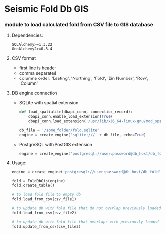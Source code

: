 # Seismic Fold Db GIS

### module to load calculated fold from CSV file to GIS database

1. Dependencies:
    ```
    SQLAlchemy>=1.3.22
    GeoAlchemy2>=0.8.4
    ```    

2. CSV format
    * first line is header
    * comma separated
    * columns order: 'Easting', 'Northing', 'Fold', 'Bin Number', 'Row', 'Column'

3. DB engine connection
    * SQLite with spatial extension
        ```python
        def load_spatialite(dbapi_conn, connection_record):
            dbapi_conn.enable_load_extension(True)
            dbapi_conn.load_extension('/usr/lib/x86_64-linux-gnu/mod_spatialite.so')
        
        db_file = '/some_folder/fold.sqlite'
        engine = create_engine('sqlite:///' + db_file, echo=True)
        ```
    * PostgreSQL with PostGIS extension
        ```python
        engine = create_engine('postgresql://user:password@db_host/db_fold')
        ```
4. Usage:
   ```python
   engine = create_engine('postgresql://user:password@db_host/db_fold')
   
   fold = FoldDbGis(engine)
   fold.create_table()
   
   # to load fold file to empty db
   fold.load_from_csv(csv_file1)
   
   # to update db with fold file that do not overlap previously loaded data
   fold.load_from_csv(csv_file2)
   
   # to update db with fold file that overlaps with previously loaded data (i.e. two adjacent zippers)
   fold.update_from_csv(csv_file3)
   ```
